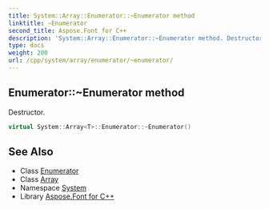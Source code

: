 ```yaml
---
title: System::Array::Enumerator::~Enumerator method
linktitle: ~Enumerator
second_title: Aspose.Font for C++
description: 'System::Array::Enumerator::~Enumerator method. Destructor in C++.'
type: docs
weight: 200
url: /cpp/system/array/enumerator/~enumerator/
---
```

## Enumerator::~Enumerator method


Destructor.

```cpp
virtual System::Array<T>::Enumerator::~Enumerator()
```

## See Also

* Class [Enumerator](../)
* Class [Array](../../)
* Namespace [System](../../../)
* Library [Aspose.Font for C++](../../../../)
